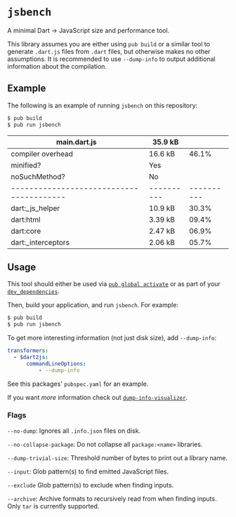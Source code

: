 # `jsbench`

A minimal Dart -> JavaScript size and performance tool.

This library assumes you are either using `pub build` or a similar tool to
generate `.dart.js` files from `.dart` files, but otherwise makes no other
assumptions. It is recommended to use `--dump-info` to output additional
information about the compilation.

## Example

The following is an example of running `jsbench` on this repository:

```bash
$ pub build
$ pub run jsbench
```

 | main.dart.js                             | 35.9 kB    |            |
 | ---------------------------------------- | ---------- | ---------- |
 | compiler overhead                        | 16.6 kB    | 46.1%      |
 | minified?                                | Yes        |            |
 | noSuchMethod?                            | No         |            |
 | ---------------------------------------- | ---------- | ---------- |
 | dart:_js_helper                          | 10.9 kB    | 30.3%      |
 | dart:html                                | 3.39 kB    | 09.4%      |
 | dart:core                                | 2.47 kB    | 06.9%      |
 | dart:_interceptors                       | 2.06 kB    | 05.7%      |

## Usage

This tool should either be used via [`pub global activate`][activate] or as
part of your [`dev_dependencies`][dev_dependencies].

[activate]: https://www.dartlang.org/tools/pub/cmd/pub-global#activating-a-package
[dev_dependencies]: https://www.dartlang.org/tools/pub/dependencies#dev-dependencies

Then, build your application, and run `jsbench`. For example:

```bash
$ pub build
$ pub run jsbench
```

To get more interesting information (not just disk size), add `--dump-info`:

```yaml
transformers:
  - $dart2js:
      commandLineOptions:
          - --dump-info
```

See this packages' `pubspec.yaml` for an example.

If you want _more_ information check out [`dump-info-visualizer`][dump-site].

[dump-site]: https://github.com/dart-lang/dump-info-visualizer

### Flags

`--no-dump`: Ignores all `.info.json` files on disk.

`--no-collapse-package`: Do not collapse all `package:<name>` libraries.

`--dump-trivial-size`: Threshold number of bytes to print out a library name.

`--input`: Glob pattern(s) to find emitted JavaScript files.

`--exclude` Glob pattern(s) to exclude when finding inputs.

`--archive`: Archive formats to recursively read from when finding inputs. Only
`tar` is currently supported.
